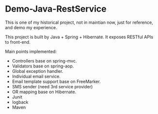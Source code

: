 # Demo-Java-RestService

This is one of my historical project, not in maintian now, just for reference, and demo my experience.

This project is built by Java + Spring + Hibernate. It exposes RESTful APIs to front-end.

Main points implemented:
* Controllers base on spring-mvc.
* Validators base on spring-aop.
* Global exception handler.
* Individual email service.
* Email template support base on FreeMarker.
* SMS sender (need 3rd service provider)
* OR mapping base on Hibernate.
* Junit
* logback
* Maven
